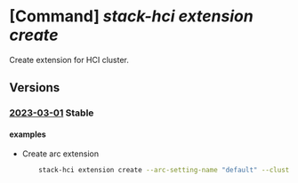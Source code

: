 # [Command] _stack-hci extension create_

Create extension for HCI cluster.

## Versions

### [2023-03-01](/Resources/mgmt-plane/L3N1YnNjcmlwdGlvbnMve30vcmVzb3VyY2Vncm91cHMve30vcHJvdmlkZXJzL21pY3Jvc29mdC5henVyZXN0YWNraGNpL2NsdXN0ZXJzL3t9L2FyY3NldHRpbmdzL3t9L2V4dGVuc2lvbnMve30=/2023-03-01.xml) **Stable**

<!-- mgmt-plane /subscriptions/{}/resourcegroups/{}/providers/microsoft.azurestackhci/clusters/{}/arcsettings/{}/extensions/{} 2023-03-01 -->

#### examples

- Create arc extension
    ```bash
        stack-hci extension create --arc-setting-name "default" --cluster-name "myCluster" --type "MicrosoftMonitoringAgent" --protected-settings "{workspaceKey:xx}" --publisher "Microsoft.Compute" --settings "{workspaceId:xx}" --type-handler-version "1.10" --name "MicrosoftMonitoringAgent" --resource-group "test-rg"
    ```
